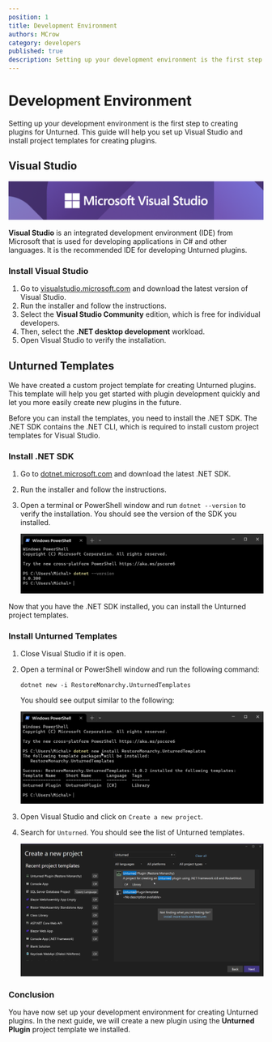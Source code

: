 ```yaml
---
position: 1
title: Development Environment
authors: MCrow
category: developers
published: true
description: Setting up your development environment is the first step to creating plugins for Unturned. This guide will help you set up Visual Studio and install project templates for creating plugins.
---
```


# Development Environment
Setting up your development environment is the first step to creating plugins for Unturned. This guide will help you set up Visual Studio and install project templates for creating plugins.

## Visual Studio
![](assets/visual_studio.png)

**Visual Studio** is an integrated development environment (IDE) from Microsoft that is used for developing applications in C# and other languages. It is the recommended IDE for developing Unturned plugins.

### Install Visual Studio
1. Go to [visualstudio.microsoft.com](https://visualstudio.microsoft.com/) and download the latest version of Visual Studio.
2. Run the installer and follow the instructions. 
3. Select the **Visual Studio Community** edition, which is free for individual developers.
4. Then, select the **.NET desktop development** workload.
5. Open Visual Studio to verify the installation.

## Unturned Templates
We have created a custom project template for creating Unturned plugins. This template will help you get started with plugin development quickly and let you more easily create new plugins in the future.

Before you can install the templates, you need to install the .NET SDK. The .NET SDK contains the .NET CLI, which is required to install custom project templates for Visual Studio.

### Install .NET SDK
1. Go to [dotnet.microsoft.com](https://dotnet.microsoft.com/download) and download the latest .NET SDK.
2. Run the installer and follow the instructions.
3. Open a terminal or PowerShell window and run `dotnet --version` to verify the installation. You should see the version of the SDK you installed.

   ![](assets/dotnet_version.png)

Now that you have the .NET SDK installed, you can install the Unturned project templates.

### Install Unturned Templates

1. Close Visual Studio if it is open.
2. Open a terminal or PowerShell window and run the following command:
   ```shell
   dotnet new -i RestoreMonarchy.UnturnedTemplates
   ```
   You should see output similar to the following:

   ![](assets/unturned_templates.png)
3. Open Visual Studio and click on `Create a new project`.
4. Search for `Unturned`. You should see the list of Unturned templates.

   ![](assets/unturned_templates_list.png)


### Conclusion
You have now set up your development environment for creating Unturned plugins. In the next guide, we will create a new plugin using the **Unturned Plugin** project template we installed.